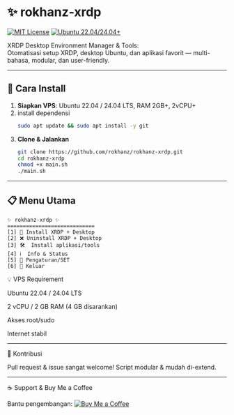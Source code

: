 # ✨ rokhanz-xrdp

[![MIT License](https://img.shields.io/badge/License-MIT-green.svg)](LICENSE)
[![Ubuntu 22.04/24.04+](https://img.shields.io/badge/Ubuntu-22.04%2F24.04-blue.svg)](https://ubuntu.com/)

XRDP Desktop Environment Manager & Tools:  
Otomatisasi setup XRDP, desktop Ubuntu, dan aplikasi favorit — multi-bahasa, modular, dan user-friendly.

---

## 🚀 Cara Install

1. **Siapkan VPS**: Ubuntu 22.04 / 24.04 LTS, RAM 2GB+, 2vCPU+
2. install dependensi
   ```bash
   sudo apt update && sudo apt install -y git
   ```
3. **Clone & Jalankan**
    ```bash
    git clone https://github.com/rokhanz/rokhanz-xrdp.git
    cd rokhanz-xrdp
    chmod +x main.sh
    ./main.sh
    ```

---

## 📋 Menu Utama

```text
✨ rokhanz-xrdp ✨
============================
[1] 🚀 Install XRDP + Desktop
[2] ❌ Uninstall XRDP + Desktop
[3] 🛠️  Install aplikasi/tools
[4] ℹ️  Info & Status
[5] 🔧 Pengaturan/SET
[6] 🚪 Keluar
```

💡 VPS Requirement

Ubuntu 22.04 / 24.04 LTS

2 vCPU / 2 GB RAM (4 GB disarankan)

Akses root/sudo

Internet stabil



---

🤝 Kontribusi

Pull request & issue sangat welcome!
Script modular & mudah di-extend.


---

☕ Support & Buy Me a Coffee

Bantu pengembangan:
[![Buy Me a Coffee](https://img.shields.io/badge/Buy%20Me%20a%20Coffee-saweria-yellow)](https://saweria.com/rokhanz)
